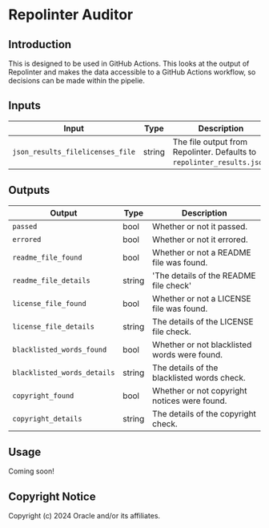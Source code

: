 # Repolinter Auditor

## Introduction
This is designed to be used in GitHub Actions.  This looks at the output of Repolinter and makes the data accessible to a GitHub Actions workflow, so decisions can be made within the pipelie.

## Inputs
| Input | Type | Description |
|-------|------|-------------|
| `json_results_filelicenses_file` | string | The file output from Repolinter.  Defaults to `repolinter_results.json`. |

## Outputs
| Output | Type | Description |
|-------|------|-------------|
| `passed` | bool | Whether or not it passed. |
| `errored` | bool | Whether or not it errored. |
| `readme_file_found` | bool | Whether or not a README file was found. |
| `readme_file_details` | string | 'The details of the README file check' |
| `license_file_found` | bool | Whether or not a LICENSE file was found. |
| `license_file_details` | string | The details of the LICENSE file check. |
| `blacklisted_words_found` | bool | Whether or not blacklisted words were found. |
| `blacklisted_words_details` | string | The details of the blacklisted words check. |
| `copyright_found` | bool | Whether or not copyright notices were found. |
| `copyright_details` | string | The details of the copyright check. |

## Usage
Coming soon!

## Copyright Notice
Copyright (c) 2024 Oracle and/or its affiliates.